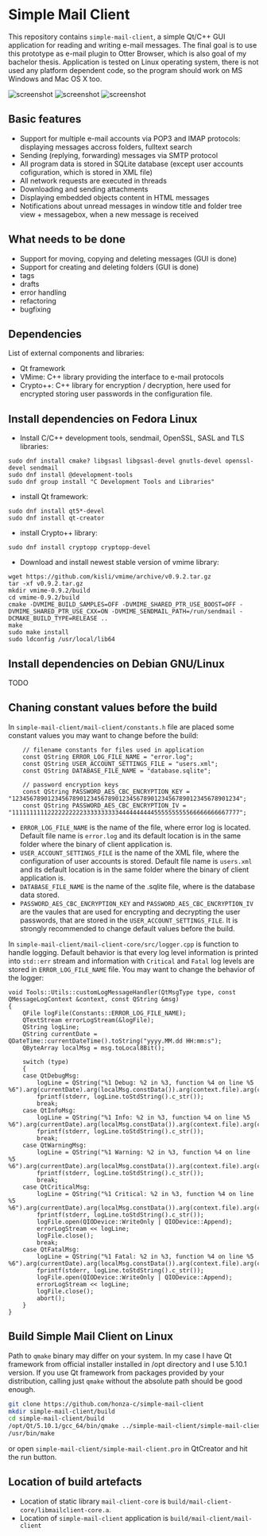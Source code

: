 # Simple Mail Client
This repository contains `simple-mail-client`, a simple Qt/C++ GUI application for reading and writing e-mail messages. The final goal is to use this prototype as e-mail plugin to Otter Browser, which is also goal of my bachelor thesis. Application is tested on Linux operating system, there is not used any platform dependent code, so the program should work on MS Windows and Mac OS X too.


![screenshot](https://files.culik.net/simple-mail-client-1.png "screenshot")
![screenshot](https://files.culik.net/simple-mail-client-2.png "screenshot")
![screenshot](https://files.culik.net/simple-mail-client-3.png "screenshot")

## Basic features
- Support for multiple e-mail accounts via POP3 and IMAP protocols: displaying messages accross folders, fulltext search
- Sending (replying, forwarding) messages via SMTP protocol
- All program data is stored in SQLite database (except user accounts cofiguration, which is stored in XML file)
- All network requests are executed in threads
- Downloading and sending attachments
- Displaying embedded objects content in HTML messages
- Notifications about unread messages in window title and folder tree view + messagebox, when a new message is received

## What needs to be done
- Support for moving, copying and deleting messages (GUI is done)
- Support for creating and deleting folders (GUI is done)
- tags
- drafts
- error handling
- refactoring
- bugfixing

## Dependencies
List of external components and libraries:
- Qt framework
- VMime: C++ library providing the interface to e-mail protocols
- Crypto++: C++ library for encryption / decryption, here used for encrypted storing user passwords in the configuration file.

## Install dependencies on Fedora Linux
- Install C/C++ development tools, sendmail, OpenSSL, SASL and TLS libraries:
```
sudo dnf install cmake? libgsasl libgsasl-devel gnutls-devel openssl-devel sendmail
sudo dnf install @development-tools
sudo dnf group install "C Development Tools and Libraries"
```

- install Qt framework:
```
sudo dnf install qt5*-devel
sudo dnf install qt-creator
```

- install Crypto++ library:

```
sudo dnf install cryptopp cryptopp-devel
```

- Download and install newest stable version of vmime library:

```
wget https://github.com/kisli/vmime/archive/v0.9.2.tar.gz
tar -xf v0.9.2.tar.gz
mkdir vmime-0.9.2/build
cd vmime-0.9.2/build
cmake -DVMIME_BUILD_SAMPLES=OFF -DVMIME_SHARED_PTR_USE_BOOST=OFF -DVMIME_SHARED_PTR_USE_CXX=ON -DVMIME_SENDMAIL_PATH=/run/sendmail -DCMAKE_BUILD_TYPE=RELEASE ..
make
sudo make install
sudo ldconfig /usr/local/lib64
```

## Install dependencies on Debian GNU/Linux
TODO

## Chaning constant values before the build
In `simple-mail-client/mail-client/constants.h` file are placed some constant values you may want to change before the build:
```
    // filename constants for files used in application
    const QString ERROR_LOG_FILE_NAME = "error.log";
    const QString USER_ACCOUNT_SETTINGS_FILE = "users.xml";
    const QString DATABASE_FILE_NAME = "database.sqlite";

    // password encryption keys
    const QString PASSWORD_AES_CBC_ENCRYPTION_KEY = "1234567890123456789012345678901234567890123456789012345678901234";
    const QString PASSWORD_AES_CBC_ENCRYPTION_IV = "1111111111222222222233333333334444444444555555555566666666667777";
```
- `ERROR_LOG_FILE_NAME` is the name of the file, where error log is located. Default file name is `error.log` and its default location is in the same folder where the binary of client application is.
- `USER_ACCOUNT_SETTINGS_FILE` is the name of the XML file, where the configuration of user accounts is stored. Default file name is `users.xml` and its default location is in the same folder where the binary of client application is.
- `DATABASE_FILE_NAME` is the name of the .sqlite file, where is the database data stored.
- `PASSWORD_AES_CBC_ENCRYPTION_KEY` and `PASSWORD_AES_CBC_ENCRYPTION_IV` are the vaules that are used for encrypting and decrypting the user passwords, that are stored in the `USER_ACCOUNT_SETTINGS_FILE`. It is strongly recommended to change default values before the build.

In `simple-mail-client/mail-client-core/src/logger.cpp` is function to handle logging. Default behavior is that every log level information is printed into `std::err` stream and information with `Critical` and `Fatal` log levels are stored in `ERROR_LOG_FILE_NAME` file. You may want to change the behavior of the logger:

```
void Tools::Utils::customLogMessageHandler(QtMsgType type, const QMessageLogContext &context, const QString &msg)
{
    QFile logFile(Constants::ERROR_LOG_FILE_NAME);
    QTextStream errorLogStream(&logFile);
    QString logLine;
    QString currentDate = QDateTime::currentDateTime().toString("yyyy.MM.dd HH:mm:s");
    QByteArray localMsg = msg.toLocal8Bit();

    switch (type)
    {
    case QtDebugMsg:
        logLine = QString("%1 Debug: %2 in %3, function %4 on line %5 %6").arg(currentDate).arg(localMsg.constData()).arg(context.file).arg(context.function).arg(context.line).arg('\n');
        fprintf(stderr, logLine.toStdString().c_str());
        break;
    case QtInfoMsg:
        logLine = QString("%1 Info: %2 in %3, function %4 on line %5 %6").arg(currentDate).arg(localMsg.constData()).arg(context.file).arg(context.function).arg(context.line).arg('\n');
        fprintf(stderr, logLine.toStdString().c_str());
        break;
    case QtWarningMsg:
        logLine = QString("%1 Warning: %2 in %3, function %4 on line %5 %6").arg(currentDate).arg(localMsg.constData()).arg(context.file).arg(context.function).arg(context.line).arg('\n');
        fprintf(stderr, logLine.toStdString().c_str());
        break;
    case QtCriticalMsg:
        logLine = QString("%1 Critical: %2 in %3, function %4 on line %5 %6").arg(currentDate).arg(localMsg.constData()).arg(context.file).arg(context.function).arg(context.line).arg('\n');
        fprintf(stderr, logLine.toStdString().c_str());
        logFile.open(QIODevice::WriteOnly | QIODevice::Append);
        errorLogStream << logLine;
        logFile.close();
        break;
    case QtFatalMsg:
        logLine = QString("%1 Fatal: %2 in %3, function %4 on line %5 %6").arg(currentDate).arg(localMsg.constData()).arg(context.file).arg(context.function).arg(context.line).arg('\n');
        fprintf(stderr, logLine.toStdString().c_str());
        logFile.open(QIODevice::WriteOnly | QIODevice::Append);
        errorLogStream << logLine;
        logFile.close();
        abort();
    }
}
```

## Build Simple Mail Client on Linux
Path to `qmake` binary may differ on your system. In my case I have Qt framework from official installer installed in /opt directory and I use 5.10.1 version. If you use Qt framework from packages provided by your distribution, calling just `qmake` without the absolute path should be good enough.

```bash
git clone https://github.com/honza-c/simple-mail-client
mkdir simple-mail-client/build
cd simple-mail-client/build
/opt/Qt/5.10.1/gcc_64/bin/qmake ../simple-mail-client/simple-mail-client.pro -spec linux-g++ CONFIG+=debug CONFIG+=qml_debug && /usr/bin/make qmake_all
/usr/bin/make
```
or open `simple-mail-client/simple-mail-client.pro` in QtCreator and hit the run button.

## Location of build artefacts
- Location of static library `mail-client-core` is `build/mail-client-core/libmailclient-core.a`.
- Location of `simple-mail-client` application is `build/mail-client/mail-client`